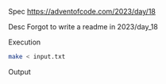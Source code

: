 Spec https://adventofcode.com/2023/day/18

Desc Forgot to write a readme in 2023/day_18

Execution

```bash
make < input.txt
```

Output

```
```

